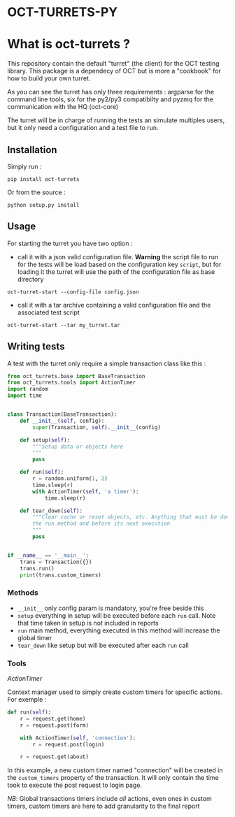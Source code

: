 # OCT-TURRETS-PY

# What is oct-turrets ?

This repository contain the default "turret" (the client) for the OCT testing library.
This package is a dependecy of OCT but is more a "cookbook" for how to build your own turret.

As you can see the turret has only three requirements : argparse for the command line tools, six for the py2/py3
compatibilty and pyzmq for the communication with the HQ (oct-core)

The turret will be in charge of running the tests an simulate multiples users, but it only need a configuration and a
test file to run.

## Installation

Simply run :

```
pip install oct-turrets
```

Or from the source :

```
python setup.py install
```

## Usage

For starting the turret you have two option :

* call it with a json valid configuration file. **Warning** the script file to run for the tests will be load based on
the configuration key `script`, but for loading it the turret will use the path of the configuration file as base directory

```
oct-turret-start --config-file config.json
```

* call it with a tar archive containing a valid configuration file and the associated test script

```
oct-turret-start --tar my_turret.tar
```

## Writing tests

A test with the turret only require a simple transaction class like this :


```python
from oct_turrets.base import BaseTransaction
from oct_turrets.tools import ActionTimer
import random
import time


class Transaction(BaseTransaction):
    def __init__(self, config):
        super(Transaction, self).__init__(config)

    def setup(self):
        """Setup data or objects here
        """
        pass

    def run(self):
        r = random.uniform(1, 2)
        time.sleep(r)
        with ActionTimer(self, 'a timer'):
            time.sleep(r)

    def tear_down(self):
        """Clear cache or reset objects, etc. Anything that must be done after
        the run method and before its next execution
        """
        pass


if __name__ == '__main__':
    trans = Transaction({})
    trans.run()
    print(trans.custom_timers)
```

### Methods

* ``__init__`` only config param is mandatory, you're free beside this
* ``setup`` everything in setup will be executed before each ``run`` call. Note that time taken in setup is not included in reports
* ``run`` main method, everything executed in this method will increase the global timer
* ``tear_down`` like setup but will be executed after each ``run`` call

### Tools

*ActionTimer*

Context manager used to simply create custom timers for specific actions. For exemple :

```python
def run(self):
    r = request.get(home)
    r = request.post(form)

    with ActionTimer(self, 'connection'):
        r = request.post(login)

    r = request.get(about)
```

In this example, a new custom timer named "connection" will be created in the ``custom_timers`` property of the transaction.
It will only contain the time took to execute the post request to login page.

*NB*: Global transactions timers include *all* actions, even ones in custom timers, custom timers are here to add granularity to the final
report
